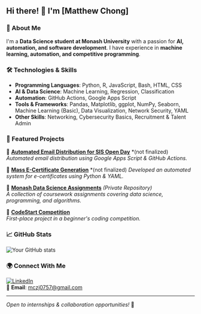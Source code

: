 ## Hi there! 👋 I'm [Matthew Chong]

### 🚀 About Me
I'm a **Data Science student at Monash University** with a passion for **AI, automation, and software development**. I have experience in **machine learning, automation, and competitive programming**. 

### 🛠️ Technologies & Skills
- **Programming Languages**: Python, R, JavaScript, Bash, HTML, CSS
- **AI & Data Science**: Machine Learning, Regression, Classification
- **Automation**: GitHub Actions, Google Apps Script
- **Tools & Frameworks**: Pandas, Matplotlib, ggplot, NumPy, Seaborn, Machine Learning (Basic), Data Visualization, Network Security, YAML 
- **Other Skills**: Networking, Cybersecurity Basics, Recruitment & Talent Admin

### 📌 Featured Projects
🔹 **[Automated Email Distribution for SIS Open Day](https://github.com/matt0757/sis-open-day-email-automation)**  *(not finalized)
_Automated email distribution using Google Apps Script & GitHub Actions._

🔹 **[Mass E-Certificate Generation](https://github.com/matt0757/mass-e-cert-generator)**  *(not finalized)
_Developed an automated system for e-certificates using Python & YAML._

🔹 **[Monash Data Science Assignments](https://github.com/matt0757/Year1-Assignment)** *(Private Repository)*  
_A collection of coursework assignments covering data science, programming, and algorithms._

🔹 **[CodeStart Competition](https://github.com/matt0757/CodeStart2024)**  
_First-place project in a beginner's coding competition._

### 📈 GitHub Stats
![Your GitHub stats](https://github-readme-stats.vercel.app/api?username=matt0757&show_icons=true&theme=radical)

### 🌍 Connect With Me
[![LinkedIn](https://img.shields.io/badge/LinkedIn-blue?logo=linkedin)](https://www.linkedin.com/in/MatthewChong0757/)  
📩 **Email**: mczj0757@gmail.com

---
*Open to internships & collaboration opportunities!* 🚀

